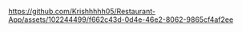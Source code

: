 

https://github.com/Krishhhhh05/Restaurant-App/assets/102244499/f662c43d-0d4e-46e2-8062-9865cf4af2ee

